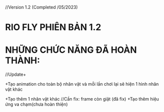 
//Version 1.2 (Completed /05/2023)

# RIO FLY PHIÊN BẢN 1.2
# NHỮNG CHỨC NĂNG ĐÃ HOÀN THÀNH:
//Update+

+Tạo animation cho toàn bộ nhân vật và mỗi lần chơi lại sẽ hiện 1 hình nhân vật khác

+Tạo thêm 1 nhân vật khác
//Cần fix: frame còn giật (đã fix)
+Tạo thêm hiệu ứng va chạm(chưa hoàn thiện)
